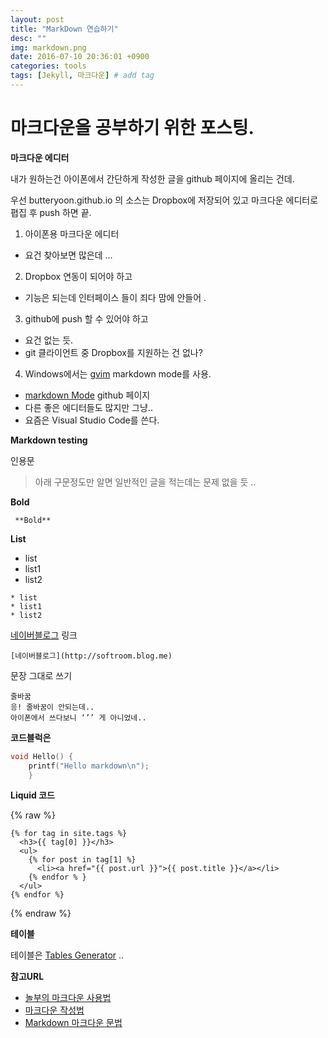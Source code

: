 ```yaml
---
layout: post
title: "MarkDown 연습하기"
desc: ""
img: markdown.png
date: 2016-07-10 20:36:01 +0900
categories: tools
tags: [Jekyll, 마크다운] # add tag
---
```


# 마크다운을 공부하기 위한 포스팅. 


**마크다운 에디터**

내가 원하는건 아이폰에서 간단하게 작성한 글을 github 페이지에 올리는 건데. 

우선 butteryoon.github.io 의 소스는 Dropbox에 저장되어 있고 마크다운 에디터로 폅집 후 push 하면 끝. 


1. 아이폰용 마크다운 에디터 
 - 요건 찾아보면 많은데 ...
2. Dropbox 연동이 되어야 하고
 - 기능은 되는데 인터페이스 들이 죄다 맘에 안들어 . 
3. github에 push 할 수 있어야 하고 
 - 요건 없는 듯. 
 - git 클라이언트 중 Dropbox를 지원하는 건 없나? 
4. Windows에서는 [gvim](https://www.vim.org/download.php) markdown mode를 사용. 
 - [markdown Mode](https://github.com/plasticboy/vim-markdown/) github 페이지
 - 다른 좋은 에디터들도 많지만 그냥..
 - 요즘은 Visual Studio Code를 쓴다. 


**Markdown testing**

인용문
> 아래 구문정도만 알면 일반적인 글을 적는데는 문제 없을 듯 .. 
>

 **Bold**  

 ``` **
  **Bold** 
 ```

**List**

* list
* list1
* list2 

```
* list
* list1
* list2 
```

[네이버블로그](http://softroom.blog.me) 링크   

```
[네이버블로그](http://softroom.blog.me) 
```

문장 그대로 쓰기 

```
줄바꿈
응! 줄바꿈이 안되는데.. 
아이폰에서 쓰다보니 ‘’’ 게 아니었네..
```

**코드블럭은** 

```c
void Hello() {
	printf("Hello markdown\n");
	}
``` 

**Liquid 코드**  

{% raw %}  
```liquid
{% for tag in site.tags %}
  <h3>{{ tag[0] }}</h3>
  <ul>
    {% for post in tag[1] %}
      <li><a href="{{ post.url }}">{{ post.title }}</a></li>
    {% endfor % }
  </ul>
{% endfor %}
```
{% endraw %} 

**테이블** 


테이블은 [Tables Generator](vhttp://www.tablesgenerator.com/markdown_tables) .. 

**참고URL**
- [놀부의 마크다운 사용법](https://nolboo.kim/blog/2014/04/15/how-to-use-markdown/) 
- [마크다운 작성법](https://gist.github.com/ihoneymon/652be052a0727ad59601) 
- [Markdown 마크다운 문법](https://simhyejin.github.io/2016/06/30/Markdown-syntax/#index)


